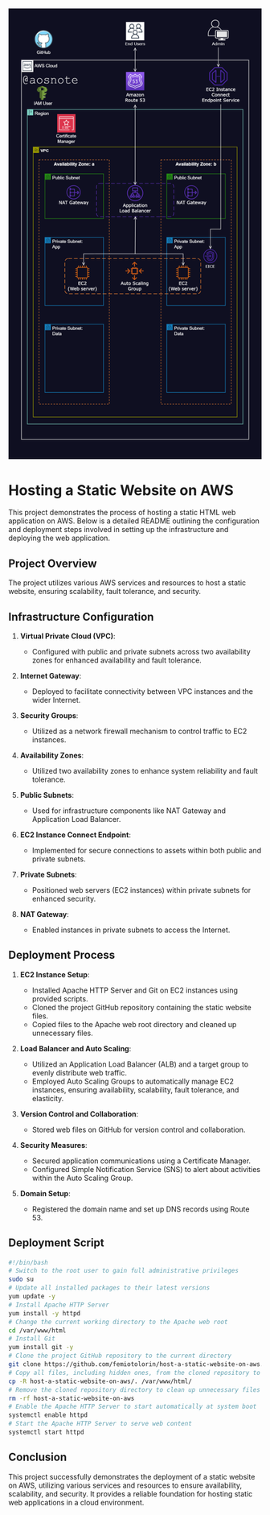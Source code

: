 ![Alt text](/Host_a_Static_Website_on_AWS.png)
---
# Hosting a Static Website on AWS

This project demonstrates the process of hosting a static HTML web application on AWS. Below is a detailed README outlining the configuration and deployment steps involved in setting up the infrastructure and deploying the web application.

## Project Overview
The project utilizes various AWS services and resources to host a static website, ensuring scalability, fault tolerance, and security.

## Infrastructure Configuration
1. **Virtual Private Cloud (VPC)**:
   - Configured with public and private subnets across two availability zones for enhanced availability and fault tolerance.

2. **Internet Gateway**:
   - Deployed to facilitate connectivity between VPC instances and the wider Internet.

3. **Security Groups**:
   - Utilized as a network firewall mechanism to control traffic to EC2 instances.

4. **Availability Zones**:
   - Utilized two availability zones to enhance system reliability and fault tolerance.

5. **Public Subnets**:
   - Used for infrastructure components like NAT Gateway and Application Load Balancer.

6. **EC2 Instance Connect Endpoint**:
   - Implemented for secure connections to assets within both public and private subnets.

7. **Private Subnets**:
   - Positioned web servers (EC2 instances) within private subnets for enhanced security.

8. **NAT Gateway**:
   - Enabled instances in private subnets to access the Internet.

## Deployment Process
1. **EC2 Instance Setup**:
   - Installed Apache HTTP Server and Git on EC2 instances using provided scripts.
   - Cloned the project GitHub repository containing the static website files.
   - Copied files to the Apache web root directory and cleaned up unnecessary files.

2. **Load Balancer and Auto Scaling**:
   - Utilized an Application Load Balancer (ALB) and a target group to evenly distribute web traffic.
   - Employed Auto Scaling Groups to automatically manage EC2 instances, ensuring availability, scalability, fault tolerance, and elasticity.

3. **Version Control and Collaboration**:
   - Stored web files on GitHub for version control and collaboration.

4. **Security Measures**:
   - Secured application communications using a Certificate Manager.
   - Configured Simple Notification Service (SNS) to alert about activities within the Auto Scaling Group.

5. **Domain Setup**:
   - Registered the domain name and set up DNS records using Route 53.

## Deployment Script
```bash
#!/bin/bash
# Switch to the root user to gain full administrative privileges
sudo su
# Update all installed packages to their latest versions
yum update -y
# Install Apache HTTP Server
yum install -y httpd
# Change the current working directory to the Apache web root
cd /var/www/html
# Install Git
yum install git -y
# Clone the project GitHub repository to the current directory
git clone https://github.com/femiotolorin/host-a-static-website-on-aws.git
# Copy all files, including hidden ones, from the cloned repository to the Apache web root
cp -R host-a-static-website-on-aws/. /var/www/html/
# Remove the cloned repository directory to clean up unnecessary files
rm -rf host-a-static-website-on-aws
# Enable the Apache HTTP Server to start automatically at system boot
systemctl enable httpd
# Start the Apache HTTP Server to serve web content
systemctl start httpd
```

## Conclusion
This project successfully demonstrates the deployment of a static website on AWS, utilizing various services and resources to ensure availability, scalability, and security. It provides a reliable foundation for hosting static web applications in a cloud environment.
